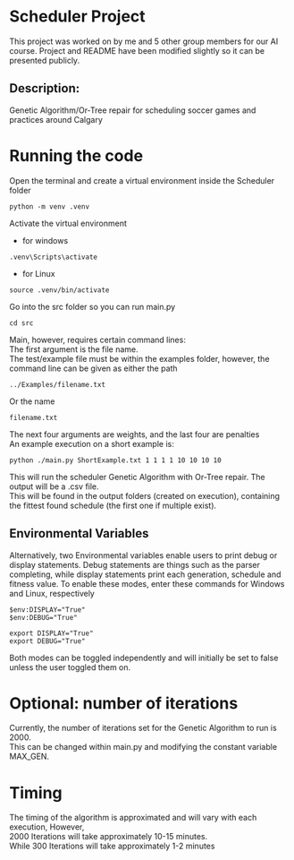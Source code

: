 # Scheduler Project

This project was worked on by me and 5 other group members for our AI course. Project and README
have been modified slightly so it can be presented publicly.

## Description:

Genetic Algorithm/Or-Tree repair for scheduling soccer games and practices around Calgary

# Running the code
Open the terminal and create a virtual environment inside the Scheduler folder
```
python -m venv .venv
```

Activate the virtual environment
- for windows
```
.venv\Scripts\activate 
```
- for Linux
```
source .venv/bin/activate 
```

Go into the src folder so you can run main.py
```
cd src
```
Main, however, requires certain command lines: <br>
The first argument is the file name. <br>
The test/example file must be within the examples folder, however, the command line 
can be given as either the path 
```
../Examples/filename.txt
```
Or the name
```
filename.txt
```
The next four arguments are weights, and the last four are penalties <br>
An example execution on a short example is:
```
python ./main.py ShortExample.txt 1 1 1 1 10 10 10 10
```

This will run the scheduler Genetic Algorithm with Or-Tree repair.
The output will be a .csv file. <br> This will be found in the output folders (created on execution), containing the fittest found schedule (the first one if multiple exist). <br>

## Environmental Variables

Alternatively, two Environmental variables enable users to print debug or display statements.
Debug statements are things such as the parser completing, while
display statements print each generation, schedule and fitness value.
To enable these modes, enter these commands for Windows and Linux, respectively
```
$env:DISPLAY="True"
$env:DEBUG="True"
```
```
export DISPLAY="True"
export DEBUG="True"
```
Both modes can be toggled independently and will initially be set to false unless the user toggled them on.

# Optional: number of iterations
Currently, the number of iterations set for the Genetic Algorithm to run is 2000. <br>
This can be changed within main.py and modifying the constant variable MAX_GEN.

# Timing 
The timing of the algorithm is approximated and will vary with each execution, However, <br>
2000 Iterations will take approximately 10-15 minutes. <br>
While 300 Iterations will take approximately 1-2 minutes <br>

